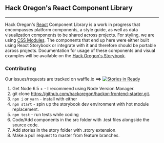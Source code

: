 ## Hack Oregon's React Component Library
---


Hack Oregon's [React](http://facebook.github.io/react/) Component Library is a work in progress that encompasses platform components, a style guide, as well as data visualization components to be shared across projects. For styling, we are using [CSS Modules](https://github.com/css-modules/css-modules). The components that end up here were either built using React Storybook or integrate with it and therefore should be portable across projects. Documentation for usage of these components and visual examples will be available on the [Hack Oregon's Storybook](https://hackoregon.github.io/component-library/).

### Contributing
Our issues/requests are tracked on waffle.io **==>** [![Stories in Ready](https://badge.waffle.io/hackoregon/component-library.png?label=ready&title=Ready)](https://waffle.io/hackoregon/component-library)

1. Get Node 6.5 + - I recommend using Node Version Manager.
2. git clone https://github.com/hackoregon/hackor-frontend-starter.git.
3. `npm i` or `yarn` - install with either
4. `npm start` - spin up the storybook dev environment with hot module replacement.
5. `npm test` - run tests while coding
6. Code/Add components in the src folder with .test files alongside the source code.
7. Add stories in the story folder with .story extension.
8. Make a pull request to master from feature branches.
